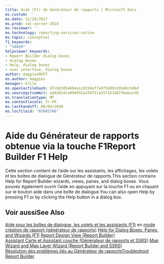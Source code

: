 ```yaml
---
title: Aide (F1) de Générateur de rapports | Microsoft Docs
ms.custom: ''
ms.date: 12/29/2017
ms.prod: sql-server-2014
ms.reviewer: ''
ms.technology: reporting-services-native
ms.topic: conceptual
f1_keywords:
- "10426"
helpviewer_keywords:
- Report Builder dialog boxes
- dialog boxes
- Help, dialog boxes
- user interface, dialog boxes
author: maggiesMSFT
ms.author: maggies
manager: kfile
ms.openlocfilehash: 97cb83d54694a1c8334ef7a9f5dd9cd2bddc5d6d
ms.sourcegitcommit: ad4d92dce894592a259721a1571b1d8736abacdb
ms.translationtype: MT
ms.contentlocale: fr-FR
ms.lasthandoff: 08/04/2020
ms.locfileid: "87602766"
---
```

# <a name="report-builder-f1-help"></a><span data-ttu-id="9ff0c-102">Aide du Générateur de rapports obtenue via la touche F1</span><span class="sxs-lookup"><span data-stu-id="9ff0c-102">Report Builder F1 Help</span></span>
  <span data-ttu-id="9ff0c-103">Cette section contient de l’aide sur les assistants, les affichages, les volets et les boîtes de dialogue de Générateur de rapports.</span><span class="sxs-lookup"><span data-stu-id="9ff0c-103">This section contains Help for Report Builder wizards, views, panes, and dialog boxes.</span></span> <span data-ttu-id="9ff0c-104">Vous pouvez également ouvrir l’aide en appuyant sur la touche F1 ou en cliquant sur le bouton aide dans une boîte de dialogue.</span><span class="sxs-lookup"><span data-stu-id="9ff0c-104">You can also open Help by pressing F1 or by clicking the Help button in a dialog box.</span></span>  
  
## <a name="see-also"></a><span data-ttu-id="9ff0c-105">Voir aussi</span><span class="sxs-lookup"><span data-stu-id="9ff0c-105">See Also</span></span>  
 <span data-ttu-id="9ff0c-106">[Aide pour les boîtes de dialogue, les volets et les assistants (F1)](../report-builder-help-for-dialog-boxes-panes-and-wizards.md) en [mode création de rapport &#40;générateur de rapports&#41;](report-design-view-report-builder.md) </span><span class="sxs-lookup"><span data-stu-id="9ff0c-106">[Help for Dialog Boxes, Panes, and Wizards (F1)](../report-builder-help-for-dialog-boxes-panes-and-wizards.md) [Report Design View &#40;Report Builder&#41;](report-design-view-report-builder.md) </span></span>  
 <span data-ttu-id="9ff0c-107">[Assistant Carte et Assistant couche &#40;Générateur de rapports et SSRS&#41;](../report-design/map-wizard-and-map-layer-wizard-report-builder-and-ssrs.md) </span><span class="sxs-lookup"><span data-stu-id="9ff0c-107">[Map Wizard and Map Layer Wizard &#40;Report Builder and SSRS&#41;](../report-design/map-wizard-and-map-layer-wizard-report-builder-and-ssrs.md) </span></span>  
 [<span data-ttu-id="9ff0c-108">Résolution des problèmes liés au Générateur de rapports</span><span class="sxs-lookup"><span data-stu-id="9ff0c-108">Troubleshoot Report Builder</span></span>](../troubleshoot-report-builder.md)  
  
  
